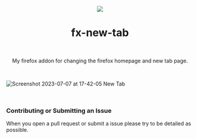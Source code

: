 <p align="center">
  <img src="https://github.com/enfyna/fx-new-tab/assets/91965312/49e68dd0-3aff-47bb-9579-c6b3403a29ac">
</p>

<h1 align="center">
  fx-new-tab
</h1>
<br>
<p align="center">
  My firefox addon for changing the firefox homepage and new tab page. 
</p>
<br>

![Screenshot 2023-07-07 at 17-42-05 New Tab](https://github.com/enfyna/fx-new-tab/assets/91965312/05275107-f806-465b-9ddc-1564b465e60d)

<br>

### Contributing or Submitting an Issue

When you open a pull request or submit a issue please try to be detailed as possible.
